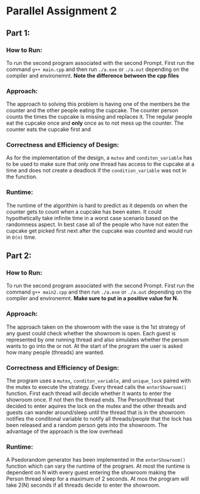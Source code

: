 # Parallel Assignment 2
## Part 1:
### How to Run:
To run the second program associated with the second Prompt. First run the command `g++ main.cpp` and then run `./a.exe` or `./a.out` depending on the compiler and environemnt. __Note the difference between the cpp files__
### Approach:
The approach to solving this problem is having one of the members be the counter and the other people eating the cupcake. The counter person counts the times the cupcake is missing and replaces it. The regular people eat the cupcake once and __only__ once as to not mess up the counter. The counter eats the cupcake first and 
### Correctness and Efficiency of Design:
As for the implementation of the design, a `mutex` and `conditon_variable` has to be used to make sure that only one thread has access to the cupcake at a time and does not create a deadlock if the `condition_variable` was not in the function.
### Runtime:
The runtime of the algorithim is hard to predict as it depends on when the counter gets to count when a cupcake has been eaten. It could hypothetically take infinite time in a worst case scenario based on the randomness aspect. In best case all of the people who have not eaten the cupcake get picked first next after the cupcake was counted and would run in `O(n)` time.
## Part 2: 
### How to Run:
To run the second program associated with the second Prompt. First run the command `g++ main2.cpp` and then run `./a.exe` or `./a.out` depending on the compiler and environemnt. __Make sure to put in a positive value for N.__
### Approach:
The approach taken on the showroom with the vase is the 1st strategy of any guest could check whether the showroom is open. Each guest is represented by one running thread and also simulates whether the person wants to go into the or not. At the start of the program the user is asked how many people (threads) are wanted.
### Correctness and Efficiency of Design:
The program uses a `mutex`, `conditon_variable`, and `unique_lock` paired with the mutex to execute the strategy. Every thread calls the `enterShowroom()` function. First each thread will decide whether it wants to enter the showroom once. If not then the thread ends. The Person/thread that decided to enter aquires the lock on the mutex and the other threads and guests can wander around/sleep until the thread that is in the showroom notifies the conditonal variable to notify all threads/people that the lock has been released and a random person gets into the showroom. The advantage of the approach is the low overhead 
### Runtime:
A Psedorandom generator has been implemented in the `enterShowroom()` function which can vary the runtime of the program. At most the runtime is dependent on N with every guest entering the showroom making the Person thread sleep for a maximum of 2 seconds. At mos the program will take 2(N) seconds if all threads decide to enter the showroom. 